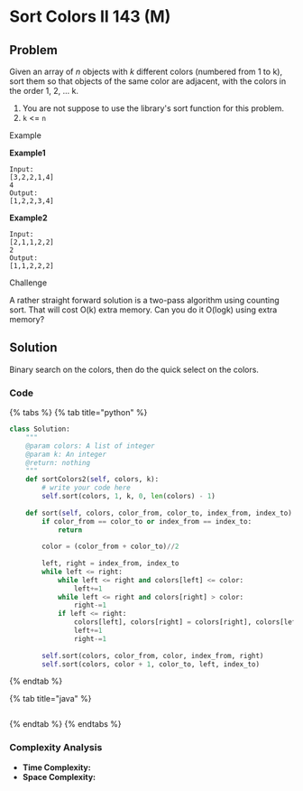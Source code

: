 # Sort Colors II 143 \(M\)

## Problem

Given an array of _n_ objects with _k_ different colors \(numbered from 1 to k\), sort them so that objects of the same color are adjacent, with the colors in the order 1, 2, ... k.

1. You are not suppose to use the library's sort function for this problem.
2. `k` &lt;= `n`

Example

**Example1**

```text
Input: 
[3,2,2,1,4] 
4
Output: 
[1,2,2,3,4]
```

**Example2**

```text
Input: 
[2,1,1,2,2] 
2
Output: 
[1,1,2,2,2]
```

Challenge

A rather straight forward solution is a two-pass algorithm using counting sort. That will cost O\(k\) extra memory. Can you do it O\(logk\) using extra memory?

## Solution

Binary search on the colors, then do the quick select on the colors. 

### Code

{% tabs %}
{% tab title="python" %}
```python
class Solution:
    """
    @param colors: A list of integer
    @param k: An integer
    @return: nothing
    """
    def sortColors2(self, colors, k):
        # write your code here
        self.sort(colors, 1, k, 0, len(colors) - 1)
    
    def sort(self, colors, color_from, color_to, index_from, index_to):
        if color_from == color_to or index_from == index_to:
            return
        
        color = (color_from + color_to)//2
        
        left, right = index_from, index_to
        while left <= right:
            while left <= right and colors[left] <= color:
                left+=1
            while left <= right and colors[right] > color:
                right-=1
            if left <= right:
                colors[left], colors[right] = colors[right], colors[left]
                left+=1
                right-=1
        
        self.sort(colors, color_from, color, index_from, right)
        self.sort(colors, color + 1, color_to, left, index_to)

```
{% endtab %}

{% tab title="java" %}
```

```
{% endtab %}
{% endtabs %}

### Complexity Analysis

* **Time Complexity:**
* **Space Complexity:**

